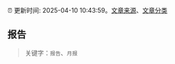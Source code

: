 :alarm_clock: 更新时间: 2025-04-10 10:43:59。[文章来源](/README.md)、[文章分类](/TAGS.md)

## 报告


> 关键字：`报告`、`月报`



